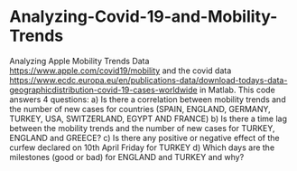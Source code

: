 # Analyzing-Covid-19-and-Mobility-Trends
Analyzing Apple Mobility Trends Data https://www.apple.com/covid19/mobility and the covid data https://www.ecdc.europa.eu/en/publications-data/download-todays-data-geographicdistribution-covid-19-cases-worldwide in Matlab.
This code answers 4 questions:
a) Is there a correlation between mobility trends and the number of new cases for countries (SPAIN, ENGLAND, GERMANY, TURKEY, USA, SWITZERLAND, EGYPT AND FRANCE)
b) Is there a time lag between the mobility trends and the number of new cases for TURKEY, ENGLAND and GREECE? 
c) Is there any positive or negative effect of the curfew declared on 10th April Friday for TURKEY
d) Which days are the milestones (good or bad) for ENGLAND and TURKEY and why? 
